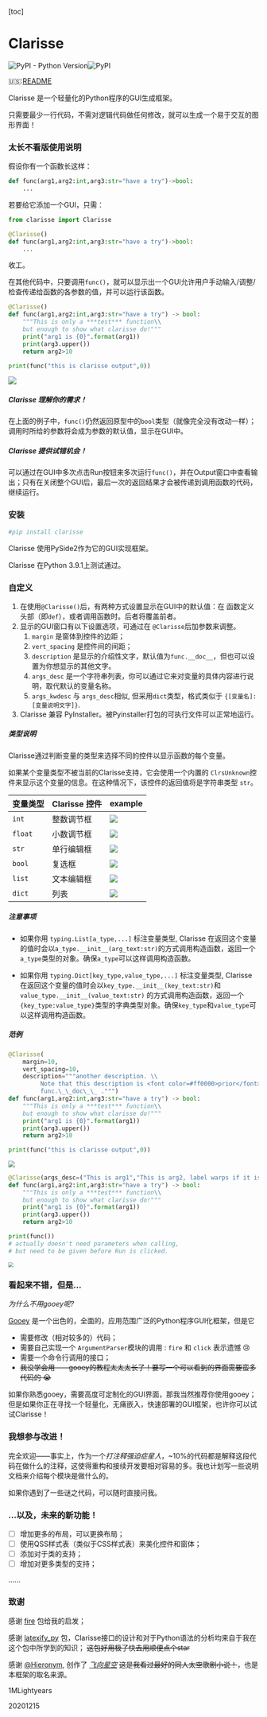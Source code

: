 [toc]

# Clarisse

![PyPI - Python Version](https://img.shields.io/pypi/pyversions/clarisse?style=plastic)![PyPI](https://img.shields.io/pypi/v/clarisse?style=plastic)

:us::<a href="./README.md">README</a>

Clarisse 是一个轻量化的Python程序的GUI生成框架。

只需要最少一行代码，不需对逻辑代码做任何修改，就可以生成一个易于交互的图形界面！

### 太长不看版使用说明

假设你有一个函数长这样：

```python
def func(arg1,arg2:int,arg3:str="have a try")->bool:
    ...
```

若要给它添加一个GUI，只需：

```python
from clarisse import Clarisse

@Clarisse()
def func(arg1,arg2:int,arg3:str="have a try")->bool:
    ...
```

收工。

在其他代码中，只要调用`func()`，就可以显示出一个GUI允许用户手动输入/调整/检查传递给函数的各参数的值，并可以运行该函数。

```python
@Clarisse()
def func(arg1,arg2:int,arg3:str="have a try") -> bool:
    """This is only a ***test*** function\\
    but enough to show what clarisse do!"""
    print("arg1 is {0}".format(arg1))
    print(arg3.upper())
    return arg2>10

print(func("this is clarisse output",0))
```

<img src="./img/img1.png">

##### Clarisse 理解你的需求！

在上面的例子中，`func()`仍然返回原型中的`bool`类型（就像完全没有改动一样）；调用时所给的参数将会成为参数的默认值，显示在GUI中。

##### Clarisse 提供试错机会！

可以通过在GUI中多次点击Run按钮来多次运行`func()`，并在Output窗口中查看输出；只有在关闭整个GUI后，最后一次的返回结果才会被传递到调用函数的代码，继续运行。

### 安装

```bash
#pip install clarisse
```

Clarisse 使用PySide2作为它的GUI实现框架。

Clarisse 在Python 3.9.1上测试通过。

### 自定义

1. 在使用`@Clarisse()`后，有两种方式设置显示在GUI中的默认值：在 函数定义头部（即`def`），或者调用函数时。后者将覆盖前者。
2. 显示的GUI窗口有以下设置选项，可通过在 `@Clarisse`后加参数来调整。
   1. `margin` 是窗体到控件的边距；
   2. `vert_spacing` 是控件间的间距；
   3. `description` 是显示的介绍性文字，默认值为`func.__doc__`，但也可以设置为你想显示的其他文字。
   4. `args_desc` 是一个字符串列表，你可以通过它来对变量的具体内容进行说明，取代默认的变量名称。
   5. `args_kwdesc` 与 `args_desc`相似, 但采用`dict`类型，格式类似于  `{[变量名]:[变量说明文字]}`.
3. Clarisse 兼容 PyInstaller。被Pyinstaller打包的可执行文件可以正常地运行。

##### 类型说明

Clarisse通过判断变量的类型来选择不同的控件以显示函数的每个变量。

如果某个变量类型不被当前的Clarisse支持，它会使用一个内置的 `ClrsUnknown`控件来显示这个变量的信息。在这种情况下，该控件的返回值将是字符串类型 `str`。

| 变量类型 | Clarisse 控件 | example                    |
| -------- | ------------- | -------------------------- |
| `int`    | 整数调节框    | <img src="./img/arg1.png"> |
| `float`  | 小数调节框    | <img src="./img/arg2.png"> |
| `str`    | 单行编辑框    | <img src="./img/arg3.png"> |
| `bool`   | 复选框        | <img src="./img/arg4.png"> |
| `list`   | 文本编辑框    | <img src="./img/arg5.png"> |
| `dict`   | 列表          | <img src="./img/arg6.png"> |

##### 注意事项

- 如果你用 `typing.List[a_type,...]` 标注变量类型, Clarisse 在返回这个变量的值时会以`a_type.__init__(arg_text:str)`的方式调用构造函数，返回一个 `a_type`类型的对象。确保`a_type`可以这样调用构造函数。

- 如果你用 `typing.Dict[key_type,value_type,...]` 标注变量类型, Clarisse 在返回这个变量的值时会以`key_type.__init__(key_text:str)`和`value_type.__init__(value_text:str)` 的方式调用构造函数，返回一个 `{key_type:value_type}`类型的字典类型对象。确保`key_type`和`value_type`可以这样调用构造函数。

##### 范例

```python
@Clarisse(
    margin=10,
    vert_spacing=10,
    description="""another description. \\
         Note that this description is <font color=#ff0000>prior</font> than \\
         func.\_\_doc\_\_ .""")
def func(arg1,arg2:int,arg3:str="have a try") -> bool:
    """This is only a ***test*** function\\
    but enough to show what clarisse do!"""
    print("arg1 is {0}".format(arg1))
    print(arg3.upper())
    return arg2>10

print(func("this is clarisse output",0))
```

<img src="./img/img2.png" style="zoom : 80%">

```python
@Clarisse(args_desc=("This is arg1","This is arg2, label warps if it is too long"),args_kwdesc={"arg3":"an example to show args_kwdesc"})
def func(arg1,arg2:int,arg3:str="have a try") -> bool:
    """This is only a ***test*** function\\
    but enough to show what clarisse do!"""
    print("arg1 is {0}".format(arg1))
    print(arg3.upper())
    return arg2>10

print(func())
# actually doesn't need parameters when calling,
# but need to be given before Run is clicked.
```

<img src="./img/img3.png" style="zoom : 65%">

### 看起来不错，但是...

*为什么不用gooey呢?*

<a href="https://github.com/chriskiehl/Gooey">Gooey</a> 是一个出色的，全面的，应用范围广泛的Python程序GUI化框架，但是它

- 需要修改（相对较多的）代码；
- 需要自己实现一个 `ArgumentParser`模块的调用 :  `fire` 和 `click` 表示遗憾 :cry:
- 需要一个命令行调用的接口；
- ~~我没学会用——gooey的教程太太太长了！要写一个可以看到的界面需要蛮多代码的 :sob:~~

如果你熟悉gooey，需要高度可定制化的GUI界面，那我当然推荐你使用gooey；但是如果你正在寻找一个轻量化，无痛嵌入，快速部署的GUI框架，也许你可以试试Clarisse！

### 我想参与改进！

完全欢迎——事实上，作为一个*打注释强迫症星人*，~10%的代码都是解释这段代码在做什么的注释，这使得重构和接续开发要相对容易的多。我也计划写一些说明文档来介绍每个模块是做什么的。

如果你遇到了一些谜之代码，可以随时直接问我。

### ...以及，未来的新功能！

- [ ] 增加更多的布局，可以更换布局；
- [ ] 使用QSS样式表（类似于CSS样式表）来美化控件和窗体；
- [ ] 添加对于类的支持；
- [ ] 增加对更多类型的支持；

......

### 致谢

感谢 <a href="https://github.com/google/python-fire/">fire</a> 包给我的启发；

感谢 <a href="https://github.com/google/latexify_py/">latexify_py</a> 包，Clarisse接口的设计和对于Python语法的分析均来自于我在这个包中所学到的知识； ~~这包好用极了快去用顺便点个star~~

感谢 <a href="https://www.fanfiction.net/u/1596712/Hieronym">@Hieronym</a>, 创作了 *<a href="https://www.fanfiction.net/s/7406866/1/To-the-Stars">飞向星空</a>* ~~这是我看过最好的同人太空歌剧小说！~~，也是本框架的取名来源。



1MLightyears

20201215